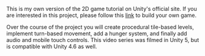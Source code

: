 This is my own version of the 2D game tutorial on Unity's official site. If you are interested in this project, please follow this [link](https://learn.unity.com/project/2d-roguelike-tutorial) to build your own game.

Over the course of the project you will create procedural tile-based levels, implement turn-based movement, add a hunger system, and finally add audio and mobile touch controls. This video series was filmed in Unity 5, but is compatible with Unity 4.6 as well.